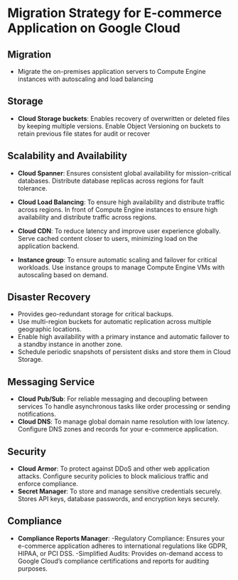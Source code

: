 

# Migration Strategy for E-commerce Application on Google Cloud

## Migration
- Migrate the on-premises application servers to Compute Engine instances with autoscaling and load balancing

## Storage
- **Cloud Storage buckets**: 
Enables recovery of overwritten or deleted files by keeping multiple versions.
Enable Object Versioning on buckets to retain previous file states for audit or recover

## Scalability and Availability
- **Cloud Spanner**:
Ensures consistent global availability for mission-critical databases.
Distribute database replicas across regions for fault tolerance.

- **Cloud Load Balancing**:
To ensure high availability and distribute traffic across regions.
In front of Compute Engine instances to ensure high availability and distribute traffic across regions.

- **Cloud CDN**:
To reduce latency and improve user experience globally.
Serve cached content closer to users, minimizing load on the application backend.

- **Instance group**:
To ensure automatic scaling and failover for critical workloads.
Use instance groups to manage Compute Engine VMs with autoscaling based on demand.

## Disaster Recovery
- Provides geo-redundant storage for critical backups.
- Use multi-region buckets for automatic replication across multiple geographic locations.
- Enable high availability with a primary instance and automatic failover to a standby instance in another zone.
- Schedule periodic snapshots of persistent disks and store them in Cloud Storage.

## Messaging Service
- **Cloud Pub/Sub**:
 For reliable messaging and decoupling between services
 To handle asynchronous tasks like order processing or sending notifications.
- **Cloud DNS**:
 To manage global domain name resolution with low latency.
 Configure DNS zones and records for your e-commerce application.

## Security
- **Cloud Armor**:
  To protect against DDoS and other web application attacks.
  Configure security policies to block malicious traffic and enforce compliance.
- **Secret Manager**:
  To store and manage sensitive credentials securely.
  Stores API keys, database passwords, and encryption keys securely.

## Compliance
- **Compliance Reports Manager**:
 -Regulatory Compliance:
  Ensures your e-commerce application adheres to international regulations like GDPR, HIPAA, or PCI DSS.
-Simplified Audits:
  Provides on-demand access to Google Cloud’s compliance certifications and reports for auditing purposes.

